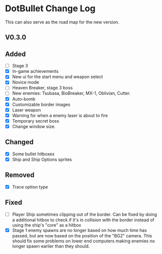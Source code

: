 # DotBullet Change Log

This can also serve as the road map for the new version.

## V0.3.0

## Added
- [ ] Stage 3
- [x] In-game achievements
- [x] New ui for the start menu and weapon select
- [x] Novice mode
- [ ] Heaven Breaker, stage 3 boss
- [ ] New enemies: Tsubasa, BioBreaker, MX-1, Oblivian, Cutter.
- [x] Auto-bomb
- [x] Customizable border images
- [x] Laser weapon
- [x] Warning for when a enemy laser is about to fire
- [x] Temporary secret boss
- [x] Change window size.
## Changed
- [x] Some bullet hitboxes
- [x] Ship and Ship Options sprites
## Removed 
- [x] Trace option type
## Fixed
- [ ] Player Ship sometimes clipping out of the border. Can be fixed by doing a additional
hitbox to check if it's in collision with the border instead of using the ship's "core" as a hitbox
- [x] Stage 1 enemy spawns are no longer based on how much time
has passed, but are now based on the position of the "BG2" camera. 
This should fix some problems on lower end computers making enemies no longer spawn
earlier than they should.
